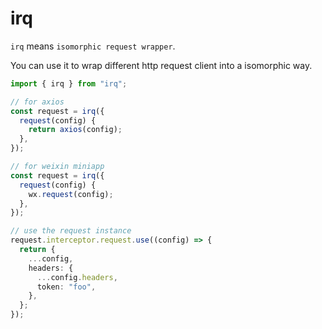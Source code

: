 # irq

`irq` means `isomorphic request wrapper`.

You can use it to wrap different http request client into a isomorphic way.

```ts
import { irq } from "irq";

// for axios
const request = irq({
  request(config) {
    return axios(config);
  },
});

// for weixin miniapp
const request = irq({
  request(config) {
    wx.request(config);
  },
});

// use the request instance
request.interceptor.request.use((config) => {
  return {
    ...config,
    headers: {
      ...config.headers,
      token: "foo",
    },
  };
});
```
